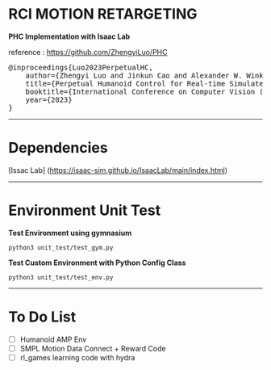 # RCI MOTION RETARGETING
**PHC Implementation with Isaac Lab**

reference : https://github.com/ZhengyiLuo/PHC

<pre>@inproceedings{Luo2023PerpetualHC,
    author={Zhengyi Luo and Jinkun Cao and Alexander W. Winkler and Kris Kitani and Weipeng Xu},
    title={Perpetual Humanoid Control for Real-time Simulated Avatars},
    booktitle={International Conference on Computer Vision (ICCV)},
    year={2023}
}            
</pre>

---
# Dependencies
[Issac Lab] (https://isaac-sim.github.io/IsaacLab/main/index.html)

---
# Environment Unit Test

**Test Environment using gymnasium**
```
python3 unit_test/test_gym.py
```

**Test Custom Environment with Python Config Class**
```
python3 unit_test/test_env.py
```


---

# To Do List
- [ ] Humanoid AMP Env 
- [ ] SMPL Motion Data Connect + Reward Code
- [ ] rl_games learning code with hydra
